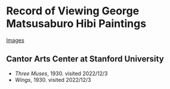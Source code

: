 # Record of Viewing George Matsusaburo Hibi Paintings

[Images](https://photos.app.goo.gl/eWrpusb9pW62akidA)


## Cantor Arts Center at Stanford University

* *Three Muses*, 1930. visited 2022/12/3
* *Wings*, 1930. visited 2022/12/3
